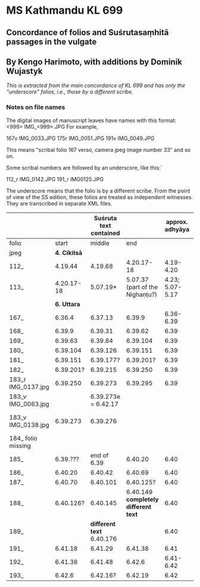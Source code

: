 # MS Kathmandu KL 699
##  Concordance of folios and Suśrutasaṃhitā passages in the vulgate
## By Kengo Harimoto, with additions by Dominik Wujastyk

*This is extracted from the main concordance of KL 699 and has only the “underscore” folios, i.e., those by a different scribe.*

### Notes on file names

The digital images of manuscript leaves have names with this format: <999><rv> IMG_<999>.JPG  For example,

167v IMG_0033.JPG
175r IMG_0051.JPG
191v IMG_0049.JPG

This means "scribal folio 167 verso, camera jpeg image number 33" and so on.  

Some scribal numbers are followed by an underscore, like this:`

112_r IMG_0142.JPG
191_r IMG0125.JPG

The underscore means that the folio is by a different scribe.   From the point of view of the SS edition, these folios are treated as independent witnesses.  They are transcribed in separate XML files. 

|  |  | **Suśruta text contained** | | approx. adhyāya | notes |
| ------------- | ---------- | ----------- | ------------ | ---------- | ---------- |
| folio | start | middle |end|||
| jpeg | **4. Cikitsā** | | | ||
| 112_ | 4.19.44 | 4.19.68 |4.20.17-18|4.19-4.20||
| 113_ | 4.20.17-18 | 5.07.19* | 5.07.37 (part of the Nighaṇṭu?) | 4.23; 5.07-5.17 |  |
|  | **6. Uttara** | ||||
| 167_ | 6.36.4 | 6.37.13 | 6.39.9 | 6.36-6.39 |  |
| 168_ | 6.39.9 | 6.39.31 | 6.39.62 | 6.39 |  |
| 169_ | 6.39.63 | 6.39.84 | 6.39.104 | 6.39 |  |
| 180_ | 6.39.104 | 6.39.126 | 6.39.151 | 6.39 |  |
| 181_ | 6.39.151 | 6.39.177? | 6.39.201? | 6.39 |  |
| 182_ | 6.39.201? | 6.39.215 | 6.39.250 | 6.39 |  |
| 183_r IMG_0137.jpg | 6.39.250 | 6.39.273 | 6.39.295 | 6.39 |  |
| 183_v IMG_0063.jpg |  | 6.39.273e = 6.42.17 |  |  | one side only |
| 183_v IMG_0138.jpg | 6.39.273 | 6.39.276 |  |  | physical verso of _0137.jpg |
| 184_  folio missing |   | ||||
| 185_ | 6.39.??? | end of 6.39 | 6.40.20 | 6.40 |  |
| 186_ | 6.40.20 | 6.40.42 | 6.40.69 | 6.40 |  |
| 187_ | 6.40.70 | 6.40.101 | 6.40.125? | 6.40 |  |
| 188_ | 6.40.126? | 6.40.145 | 6.40.149  <strong>completely different text</strong> | 6.40 |  |
| 189_ |  | <strong>different text</strong> 6.40.176 ||6.40||
| 191_ | 6.41.18 | 6.41.29 | 6.41.38 | 6.41 |  |
| 192_ | 6.41.38 | 6.41.48 | 6.42.6 | 6.41-6.42 |  |
| 193_ | 6.42.6 | 6.42.16? | 6.42.19 | 6.42 |  |

